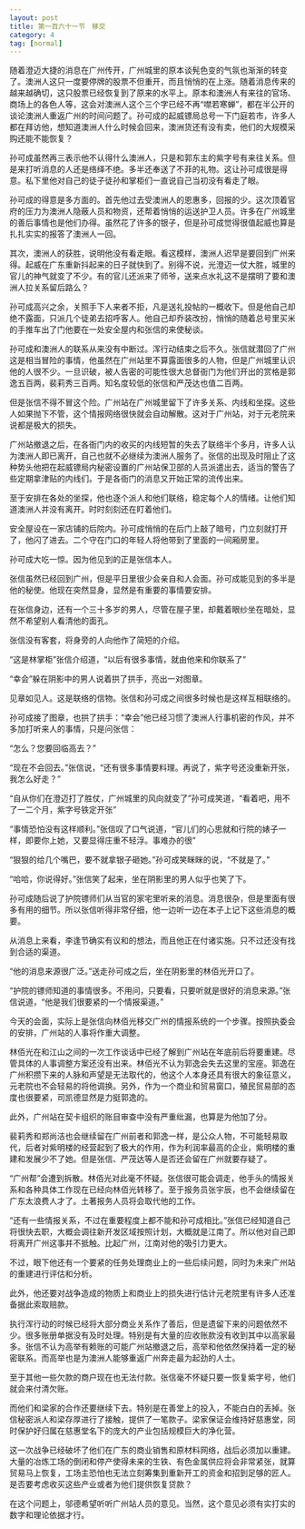 ```yaml
---
layout: post
title: 第一百六十一节　移交
category: 4
tag: [normal]
---
```


随着澄迈大捷的消息在广州传开，广州城里的原本谈髡色变的气氛也渐渐的转变了。澳洲人这只一度要停牌的股票不但重开，而且悄悄的在上涨。随着消息传来的越来越确切，这只股票已经恢复到了原来的水平上。原本和澳洲人有来往的官场、商场上的各色人等，这会对澳洲人这个三个字已经不再“噤若寒蝉”，都在半公开的谈论澳洲人重返广州的时间问题了。孙可成的起威镖局总号一下门庭若市，许多人都在拜访他，想知道澳洲人什么时候会回来，澳洲货还有没有卖，他们的大规模采购还能不能恢复？

孙可成虽然再三表示他不认得什么澳洲人，只是和郭东主的紫字号有来往关系。但是来打听消息的人还是络绎不绝。多半还奉送了不菲的礼物。这让孙可成很是得意。私下里他对自己的徒子徒孙和掌柜们一直说自己当初没有看走了眼。

孙可成的得意是多方面的。首先他过去受澳洲人的恩惠多，回报的少。这次顶着官府的压力为澳洲人隐蔽人员和物资，还帮着悄悄的运送护卫人员。许多在广州城里的善后事情也是他们办得。虽然花了许多的银子，但是孙可成觉得很值起威也算是扎扎实实的报答了澳洲人一回。

其次，澳洲人的获胜，说明他没有看走眼。看这模样，澳洲人迟早是要回到广州来得。起威在广东重新抖起来的日子就快到了。别得不说，光澄迈一仗大胜，城里的官儿的神气就变了不少。有的官儿还派来了师爷，送来点水礼这不是摆明了要和澳洲人拉关系留后路么？

孙可成高兴之余，关照手下人来者不拒，凡是送礼投帖的一概收下。但是他自己却绝不露面，只派几个徒弟去招呼客人。他自己却乔装改扮，悄悄的随着总号里买米的手推车出了门他要在一处安全屋内和张信的来使秘谈。

孙可成和澳洲人的联系从来没有中断过。浑行动结束之后不久。张信就潜回了广州这是相当冒险的事情，他虽然在广州站里不算露面很多的人物，但是广州城里认识他的人很不少。一旦识破，被人告密的可能性很大总督衙门为他们开出的赏格是郭逸五百两，裴莉秀三百两。知名度较低的张信和严茂达也值二百两。

但是张信不得不冒这个险。广州站在广州城里留下了许多关系、内线和坐探。这些人如果抛下不管，这个情报网络很快就会自动解散。这对于广州站，对于元老院来说都是极大的损失。

广州站撤退之后，在各衙门内的收买的内线短暂的失去了联络半个多月，许多人认为澳洲人即已离开，自己也就不必继续为澳洲人服务了。张信的出现及时阻止了这种势头他把在起威镖局内秘密设置的广州站保卫部的人员派遣出去，适当的警告了些定期拿津贴的内线们。于是各衙门的消息又开始正常的流传出来。

至于安排在各处的坐探，他也逐个派人和他们联络，稳定每个人的情绪。让他们知道澳洲人并没有离开。时时刻刻还在盯着他们。

安全屋设在一家店铺的后院内。孙可成悄悄的在后门上敲了暗号，门立刻就打开了，他闪了进去。二个守在门口的年轻人将他带到了里面的一间厢房里。

孙可成大吃一惊。因为他见到的正是张信本人。

张信虽然已经回到广州，但是平日里很少会亲自和人会面。孙可成能见到的多半是他的秘使。他现在突然显身，显然是有重要的事情要安排。

在张信身边，还有一个三十多岁的男人，尽管在屋子里，却戴着眼纱坐在暗处，显然不希望别人看清他的面孔。

张信没有客套，将身旁的人向他作了简短的介绍。

“这是林掌柜”张信介绍道，“以后有很多事情，就由他来和你联系了”

“幸会”躲在阴影中的男人说着拱了拱手，亮出一对图章。

见章如见人。这是联络的信物。张信和孙可成之间很多时候也是这样互相联络的。

孙可成接了图章，也拱了拱手：“幸会”他已经习惯了澳洲人行事机密的作风，并不多加打听来人的事情，只是问张信：

“怎么？您要回临高去？”

“现在不会回去。”张信说，“还有很多事情要料理。再说了，紫字号还没重新开张，我怎么好走？”

“自从你们在澄迈打了胜仗，广州城里的风向就变了”孙可成笑道，“看着吧，用不了一二个月，紫字号铁定开张”

“事情恐怕没有这样顺利。”张信叹了口气说道，“官儿们的心思就和行院的婊子一样，即要你上她，又要显得庄重不轻浮。事难办的很”

“狠狠的给几个嘴巴，要不就拿银子砸她。”孙可成笑眯眯的说，“不就是了。”

“哈哈，你说得好。”张信笑了起来，坐在阴影里的男人似乎也笑了下。

孙可成随后说了护院镖师们从当官的家宅里听来的消息。消息很杂，但是里面有很多有用的细节。所以张信听得非常仔细，他一边听一边在本子上记下这些消息的概要。

从消息上来看，李逢节确实有议和的想法，而且他正在付诸实施。只不过还没有找到合适的渠道。

“他的消息来源很广泛。”送走孙可成之后，坐在阴影里的林佰光开口了。

“护院的镖师知道的事情很多。不用问，只要看，只要听就是很好的消息来源。”张信说道，“他是我们很要紧的一个情报渠道。”

今天的会面，实际上是张信向林佰光移交广州的情报系统的一个步骤。按照执委会的安排，广州站的人事将作重大调整。

林佰光在和江山之间的一次工作谈话中已经了解到广州站在年底前后将要重建。尽管具体的人事调整方案还没有出来。林佰光不认为郭逸会失去这里的宝座。郭逸在广州积攒下来的人脉和声望是无法取代的，他这个人本身还具有很大的象征意义，元老院也不会轻易的将他调换。另外，作为一个商业和贸易窗口，殖民贸易部的态度也很要紧，司凯德显然是力挺郭逸的。

此外，广州站在契卡组织的账目审查中没有严重纰漏，也算是为他加了分。

裴莉秀和郑尚洁也会继续留在广州前者和郭逸一样，是公众人物，不可能轻易取代，后者对紫明楼的经营起到了极大的作用，作为利润率最高的企业，紫明楼的重建和发展少不了她。但是张信、严茂达等人是否还会留在广州就要存疑了。

“广州帮”会遭到拆散。林佰光对此毫不怀疑。张信很可能会调走，他手头的情报关系和各种具体工作现在已经向林佰光转移了。至于报务员张宇辰，也不会继续留在广东太浪费人才了。土著报务人员将会取代他的工作。

“还有一些情报关系，不过在重要程度上都不能和孙可成相比。”张信已经知道自己将很快去职，大概会调往新开发区域按照计划，大概就是江南了。所以他对自己即将离开广州这事并不抵触。比起广州，江南对他的吸引力更大。

不过，眼下他还有一个要紧的任务处理商业上的一些后续问题，同时为未来广州站的重建进行评估和分析。

此外，他还要对战争造成的物质上和商业上的损失进行估计元老院里有许多人还准备据此索取赔款。

执行浑行动的时候已经将大部分商业关系作了善后，但是遗留下来的问题依然不少。很多账册单据没有及时处理。特别是有大量的应收账款没有收到其中以高家最多。张信不认为高举有赖账的可能广州站撤退之后，高举和他依然保持着一定的秘密联系。而高举也是为澳洲人能够重返广州奔走最为起劲的人士。

至于其他一些欠款的商户现在也无法付款。张信毫不怀疑只要一恢复紫字号，他们就会来付清欠账。

而他们和梁家的合作还要继续下去。特别是在善堂上的投入，不能白白的丢掉。张信秘密派人和梁存厚进行了接触，提供了一笔款子。梁家保证会维持好慈惠堂，同时保护好归属在慈惠堂名下的庞大的产业包括规模巨大的净化营。

这一次战争已经破坏了他们在广东的商业销售和原材料网络，战后必须加以重建。大量的冶炼工场的倒闭和停产使得未来的生铁、有色金属供应将会非常紧张，就算贸易马上恢复，工场主恐怕也无法立刻筹集到重新开工的资金和招到足够的匠人。是否要考虑收买这些产业或者为他们提供恢复贷款？

在这个问题上，邬德希望听听广州站人员的意见。当然，这个意见必须有实打实的数字和理论依据才行。
